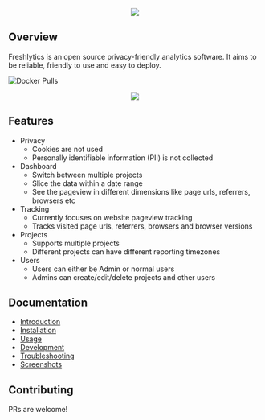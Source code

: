 <p align="center"><img src="https://raw.githubusercontent.com/sheshbabu/freshlytics/master/docs/title.png" /></p>

## Overview

Freshlytics is an open source privacy-friendly analytics software. It aims to be reliable, friendly to use and easy to deploy.

![Docker Pulls](https://img.shields.io/docker/pulls/freshlytics/freshlytics?style=flat-square)

<p align="center"><img src="https://raw.githubusercontent.com/sheshbabu/freshlytics/master/docs/screenshots/home.png" /></p>

## Features

- Privacy
  - Cookies are not used
  - Personally identifiable information (PII) is not collected
- Dashboard
  - Switch between multiple projects
  - Slice the data within a date range
  - See the pageview in different dimensions like page urls, referrers, browsers etc
- Tracking
  - Currently focuses on website pageview tracking
  - Tracks visited page urls, referrers, browsers and browser versions
- Projects
  - Supports multiple projects
  - Different projects can have different reporting timezones
- Users
  - Users can either be Admin or normal users
  - Admins can create/edit/delete projects and other users

## Documentation

- [Introduction](./docs/README.md)
- [Installation](./docs/installation.md)
- [Usage](./docs/usage.md)
- [Development](./docs/development.md)
- [Troubleshooting](./docs/troubleshooting.md)
- [Screenshots](./docs/screenshots.md)

## Contributing

PRs are welcome!
